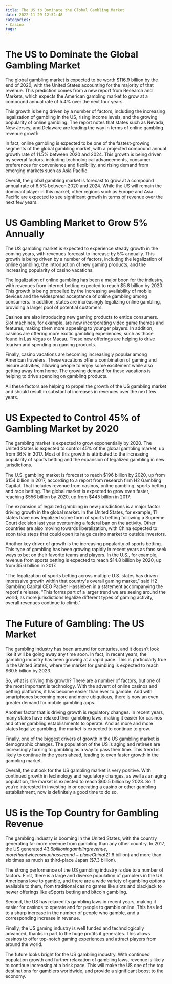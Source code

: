 ```yaml
---
title: The US to Dominate the Global Gambling Market
date: 2022-11-29 12:52:48
categories:
- Casino
tags:
---
```



#  The US to Dominate the Global Gambling Market

The global gambling market is expected to be worth $116.9 billion by the end of 2020, with the United States accounting for the majority of that revenue. This prediction comes from a new report from Research and Markets, which expects the American gambling market to grow at a compound annual rate of 5.4% over the next four years.

This growth is being driven by a number of factors, including the increasing legalization of gambling in the US, rising income levels, and the growing popularity of online gambling. The report notes that states such as Nevada, New Jersey, and Delaware are leading the way in terms of online gambling revenue growth.

In fact, online gambling is expected to be one of the fastest-growing segments of the global gambling market, with a projected compound annual growth rate of 11.5% between 2020 and 2024. This growth is being driven by several factors, including technological advancements, consumer preferences for convenience and flexibility, and rising demand from emerging markets such as Asia Pacific.

Overall, the global gambling market is forecast to grow at a compound annual rate of 6.5% between 2020 and 2024. While the US will remain the dominant player in this market, other regions such as Europe and Asia Pacific are expected to see significant growth in terms of revenue over the next few years.

#  US Gambling Market to Grow 5% Annually

The US gambling market is expected to experience steady growth in the coming years, with revenues forecast to increase by 5% annually. This growth is being driven by a number of factors, including the legalization of online gambling, the introduction of new gaming products, and the increasing popularity of casino vacations.

The legalization of online gambling has been a major boon for the industry, with revenues from internet betting expected to reach $5.8 billion by 2020. This growth is being propelled by the increasing availability of mobile devices and the widespread acceptance of online gambling among consumers. In addition, states are increasingly legalizing online gambling, providing a larger pool of potential customers.

Casinos are also introducing new gaming products to entice consumers. Slot machines, for example, are now incorporating video game themes and features, making them more appealing to younger players. In addition, casinos are offering more exotic gambling experiences, such as those found in Las Vegas or Macau. These new offerings are helping to drive tourism and spending on gaming products.

Finally, casino vacations are becoming increasingly popular among American travelers. These vacations offer a combination of gaming and leisure activities, allowing people to enjoy some excitement while also getting away from home. The growing demand for these vacations is helping to drive spending on gambling products.

All these factors are helping to propel the growth of the US gambling market and should result in substantial increases in revenues over the next few years.

#  US Expected to Control 45% of Gambling Market by 2020

The gambling market is expected to grow exponentially by 2020. The United States is expected to control 45% of the global gambling market, up from 36% in 2017. Most of this growth is attributed to the increasing popularity of sports betting and the expansion of legalized gambling in new jurisdictions.

The U.S. gambling market is forecast to reach $196 billion by 2020, up from $154 billion in 2017, according to a report from research firm H2 Gambling Capital. That includes revenue from casinos, online gambling, sports betting and race betting. The global market is expected to grow even faster, reaching $556 billion by 2020, up from $445 billion in 2017.

The expansion of legalized gambling in new jurisdictions is a major factor driving growth in the global market. In the United States, for example, 11 states have now legalized some form of sports betting following a Supreme Court decision last year overturning a federal ban on the activity. Other countries are also moving towards liberalization, with China expected to soon take steps that could open its huge casino market to outside investors.

Another key driver of growth is the increasing popularity of sports betting. This type of gambling has been growing rapidly in recent years as fans seek ways to bet on their favorite teams and players. In the U.S., for example, revenue from sports betting is expected to reach $14.8 billion by 2020, up from $5.6 billion in 2017.

"The legalization of sports betting across multiple U.S. states has driven impressive growth within that country's overall gaming market," said H2 Gambling Capital CEO Packer Hassleben in a statement accompanying the report's release. "This forms part of a larger trend we are seeing around the world; as more jurisdictions legalize different types of gaming activity, overall revenues continue to climb."

#  The Future of Gambling: The US Market

The gambling industry has been around for centuries, and it doesn’t look like it will be going away any time soon. In fact, in recent years, the gambling industry has been growing at a rapid pace. This is particularly true in the United States, where the market for gambling is expected to reach $60.5 billion by 2023.

So, what is driving this growth? There are a number of factors, but one of the most important is technology. With the advent of online casinos and betting platforms, it has become easier than ever to gamble. And with smartphones becoming more and more ubiquitous, there is now an even greater demand for mobile gambling apps.

Another factor that is driving growth is regulatory changes. In recent years, many states have relaxed their gambling laws, making it easier for casinos and other gambling establishments to operate. And as more and more states legalize gambling, the market is expected to continue to grow.

Finally, one of the biggest drivers of growth in the US gambling market is demographic changes. The population of the US is aging and retirees are increasingly turning to gambling as a way to pass their time. This trend is likely to continue in the years ahead, leading to even faster growth in the gambling market.

Overall, the outlook for the US gambling market is very positive. With continued growth in technology and regulatory changes, as well as an aging population, the market is expected to reach $60.5 billion by 2023. So if you’re interested in investing in or operating a casino or other gambling establishment, now is definitely a good time to do so.

#  US is the Top Country for Gambling Revenue

The gambling industry is booming in the United States, with the country generating far more revenue from gambling than any other country. In 2017, the US generated $43.6 billion in gambling revenue, more than twice as much as second-place China ($21.6 billion) and more than six times as much as third-place Japan ($7.3 billion).

The strong performance of the US gambling industry is due to a number of factors. First, there is a large and diverse population of gamblers in the US. Americans love to gamble, and there are a wide variety of gambling options available to them, from traditional casino games like slots and blackjack to newer offerings like eSports betting and bitcoin gambling.

Second, the US has relaxed its gambling laws in recent years, making it easier for casinos to operate and for people to gamble online. This has led to a sharp increase in the number of people who gamble, and a corresponding increase in revenue.

Finally, the US gaming industry is well funded and technologically advanced, thanks in part to the huge profits it generates. This allows casinos to offer top-notch gaming experiences and attract players from around the world.

The future looks bright for the US gambling industry. With continued population growth and further relaxation of gambling laws, revenue is likely to continue increasing at a brisk pace. This will make the US one of the top destinations for gamblers worldwide, and provide a significant boost to the economy.